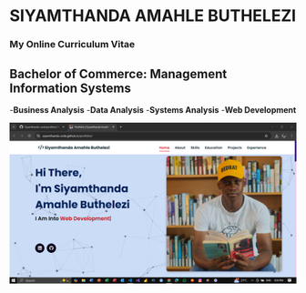 # SIYAMTHANDA AMAHLE BUTHELEZI
### My Online Curriculum Vitae
## Bachelor of Commerce: Management Information Systems
-**Business Analysis**
-**Data Analysis**
-**Systems Analysis**
-**Web Development**

![Cv Screenshot](CV.PNG)
